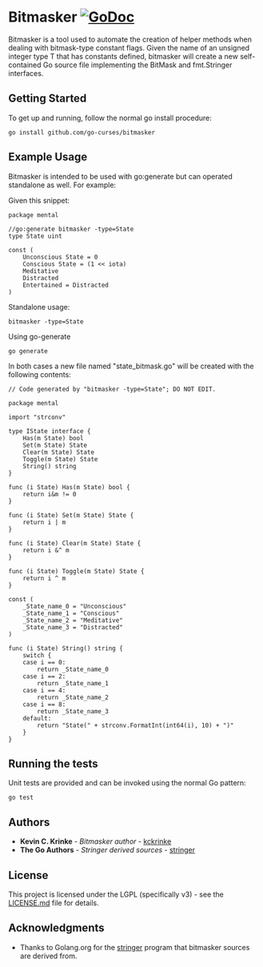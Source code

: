 # Bitmasker [![GoDoc](https://go.dev/github.com/go-curses/bitmasker?status.png)](https://go.dev/github.com/go-curses/bitmasker)

Bitmasker is a tool used to automate the creation of helper methods when dealing
with bitmask-type constant flags. Given the name of an unsigned integer type T
that has constants defined, bitmasker will create a new self-contained Go source
file implementing the BitMask and fmt.Stringer interfaces.

## Getting Started

To get up and running, follow the normal go install procedure:

```
go install github.com/go-curses/bitmasker
```

## Example Usage

Bitmasker is intended to be used with go:generate but can operated standalone
as well. For example:

Given this snippet:

```
package mental

//go:generate bitmasker -type=State
type State uint

const (
    Unconscious State = 0
    Conscious State = (1 << iota)
    Meditative
    Distracted
    Entertained = Distracted
)
```

Standalone usage:
```
bitmasker -type=State
```

Using go-generate
```
go generate
```

In both cases a new file named "state_bitmask.go" will be created with the
following contents:

```
// Code generated by "bitmasker -type=State"; DO NOT EDIT.

package mental

import "strconv"

type IState interface {
	Has(m State) bool
	Set(m State) State
	Clear(m State) State
	Toggle(m State) State
	String() string
}

func (i State) Has(m State) bool {
	return i&m != 0
}

func (i State) Set(m State) State {
	return i | m
}

func (i State) Clear(m State) State {
	return i &^ m
}

func (i State) Toggle(m State) State {
	return i ^ m
}

const (
	_State_name_0 = "Unconscious"
	_State_name_1 = "Conscious"
	_State_name_2 = "Meditative"
	_State_name_3 = "Distracted"
)

func (i State) String() string {
	switch {
	case i == 0:
		return _State_name_0
	case i == 2:
		return _State_name_1
	case i == 4:
		return _State_name_2
	case i == 8:
		return _State_name_3
	default:
		return "State(" + strconv.FormatInt(int64(i), 10) + ")"
	}
}
```

## Running the tests

Unit tests are provided and can be invoked using the normal Go pattern:

```
go test
```

## Authors

* **Kevin C. Krinke** - *Bitmasker author* - [kckrinke](https://github.com/kckrinke)
* **The Go Authors** - *Stringer derived sources* - [stringer](https://golang.org/x/tools/cmd/stringer)

## License

This project is licensed under the LGPL (specifically v3) - see the [LICENSE.md](LICENSE.md) file for details.

## Acknowledgments

* Thanks to Golang.org for the [stringer](https://golang.org/x/tools/cmd/stringer) program that bitmasker sources are derived from.
